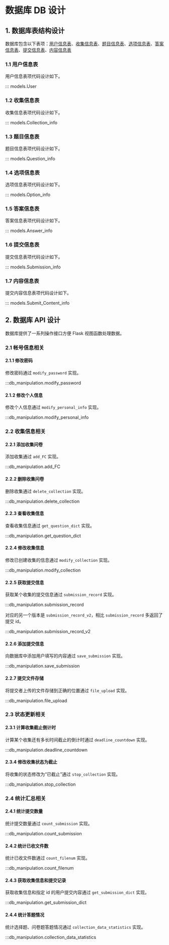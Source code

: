# 数据库 DB 设计

## 1. 数据库表结构设计

数据库包含以下表项：[用户信息表](#11)、[收集信息表](#12)、[题目信息表](#13)、[选项信息表](#14)、[答案信息表](#15)、[提交信息表](#16)、[内容信息表](#17)

### 1.1 用户信息表

用户信息表项代码设计如下。

::: models.User

### 1.2 收集信息表

收集信息表项代码设计如下。

::: models.Collection_info

### 1.3 题目信息表

题目信息表项代码设计如下。

::: models.Question_info

### 1.4 选项信息表

选项信息表项代码设计如下。

::: models.Option_info

### 1.5 答案信息表

答案信息表项代码设计如下。

::: models.Answer_info

### 1.6 提交信息表

提交信息表项代码设计如下。

::: models.Submission_info

### 1.7 内容信息表

提交内容信息表项代码设计如下。

::: models.Submit_Content_info

## 2. 数据库 API 设计

数据库提供了一系列操作接口方便 Flask 视图函数处理数据。

### 2.1 帐号信息相关

#### 2.1.1 修改密码

修改密码通过 `modify_password` 实现。

:::db_manipulation.modify_password

#### 2.1.2 修改个人信息

修改个人信息通过 `modify_personal_info` 实现。

:::db_manipulation.modify_personal_info

### 2.2 收集信息相关

#### 2.2.1 添加收集问卷

添加收集通过 `add_FC` 实现。

:::db_manipulation.add_FC

#### 2.2.2 删除收集问卷

删除收集通过 `delete_collection` 实现。

:::db_manipulation.delete_collection

#### 2.2.3 查看收集信息

查看收集信息通过 `get_question_dict` 实现。

:::db_manipulation.get_question_dict

#### 2.2.4 修改收集信息

修改已创建收集的信息通过 `modify_collection` 实现。

:::db_manipulation.modify_collection

#### 2.2.5 获取提交信息

获取某个收集的提交信息通过 `submission_record` 实现。

:::db_manipulation.submission_record

对应的另一个版本是 `submission_record_v2`，相比 `submission_record` 多返回了提交 id。

:::db_manipulation.submission_record_v2

#### 2.2.6 添加提交信息

向数据库中添加用户填写的内容通过 `save_submission` 实现。

:::db_manipulation.save_submission

#### 2.2.7 提交文件存储

将提交者上传的文件存储到正确的位置通过 `file_upload` 实现。

:::db_manipulation.file_upload

### 2.3 状态更新相关

#### 2.3.1 计算收集截止倒计时

计算某个收集还有多长时间截止的倒计时通过 `deadline_countdown` 实现。

:::db_manipulation.deadline_countdown

#### 2.3.4 修改收集状态为截止

将收集的状态修改为“已截止”通过 `stop_collection` 实现。

:::db_manipulation.stop_collection

### 2.4 统计汇总相关

#### 2.4.1 统计提交数量

统计提交数量通过 `count_submission` 实现。

:::db_manipulation.count_submission

#### 2.4.2 统计已收文件数

统计已收文件数通过 `count_filenum` 实现。

:::db_manipulation.count_filenum

#### 2.4.3 获取收集信息和提交记录

获取收集信息和指定 id 的用户提交内容通过 `get_submission_dict` 实现。

:::db_manipulation.get_submission_dict

#### 2.4.4 统计答题情况

统计选择题、问卷题答题情况通过 `collection_data_statistics` 实现。

:::db_manipulation.collection_data_statistics
